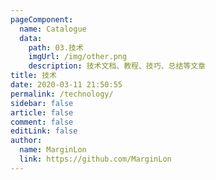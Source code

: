 ```yaml
---
pageComponent:
  name: Catalogue
  data:
    path: 03.技术
    imgUrl: /img/other.png
    description: 技术文档、教程、技巧、总结等文章
title: 技术
date: 2020-03-11 21:50:55
permalink: /technology/
sidebar: false
article: false
comment: false
editLink: false
author: 
  name: MarginLon
  link: https://github.com/MarginLon
---
```

